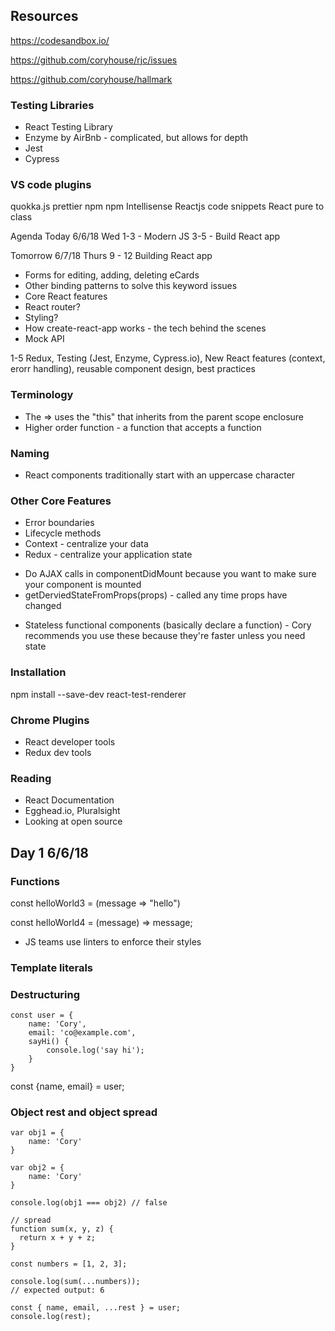 ## Resources

https://codesandbox.io/

https://github.com/coryhouse/rjc/issues

https://github.com/coryhouse/hallmark

### Testing Libraries

- React Testing Library
- Enzyme by AirBnb - complicated, but allows for depth
- Jest
- Cypress

### VS code plugins

quokka.js
prettier
npm
npm Intellisense
Reactjs code snippets
React pure to class

Agenda
Today 6/6/18 Wed
1-3 - Modern JS
3-5 - Build React app

Tomorrow 6/7/18 Thurs
9 - 12 Building React app

- Forms for editing, adding, deleting eCards
- Other binding patterns to solve this keyword issues
- Core React features
- React router?
- Styling?
- How create-react-app works - the tech behind the scenes
- Mock API

1-5 Redux, Testing (Jest, Enzyme, Cypress.io), New React features (context, erorr handling), reusable component design, best practices

### Terminology

- The => uses the "this" that inherits from the parent scope enclosure
- Higher order function - a function that accepts a function

### Naming

- React components traditionally start with an uppercase character

### Other Core Features

- Error boundaries
- Lifecycle methods
- Context - centralize your data
- Redux - centralize your application state

* Do AJAX calls in componentDidMount because you want to make sure your component is mounted
* getDerviedStateFromProps(props) - called any time props have changed

- Stateless functional components (basically declare a function) - Cory recommends you use these because they're faster unless you need state

### Installation

npm install --save-dev react-test-renderer

### Chrome Plugins

- React developer tools
- Redux dev tools

### Reading

- React Documentation
- Egghead.io, Pluralsight
- Looking at open source

## Day 1 6/6/18

### Functions

const helloWorld3 = (message => "hello")

const helloWorld4 = (message) => message;

- JS teams use linters to enforce their styles

### Template literals

### Destructuring

```
const user = {
    name: 'Cory',
    email: 'co@example.com',
    sayHi() {
        console.log('say hi');
    }
}
```

const {name, email} = user;

### Object rest and object spread

```
var obj1 = {
    name: 'Cory'
}

var obj2 = {
    name: 'Cory'
}

console.log(obj1 === obj2) // false

// spread
function sum(x, y, z) {
  return x + y + z;
}

const numbers = [1, 2, 3];

console.log(sum(...numbers));
// expected output: 6

const { name, email, ...rest } = user;
console.log(rest);
```
